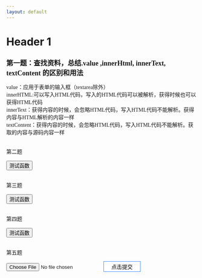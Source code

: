 ```yaml
---
layout: default
---
```






# Header 1
<div>
    <h2 style="font-size: 18px; font-family: 微软雅黑;"> 第一题：查找资料，总结.value ,innerHtml, innerText, textContent 的区别和用法</h2>
        <p style="font-family: 微软雅黑; font-size: 14px;">value：应用于表单的输入框（textarea除外）</br>
        innerHTML:可以写入HTML代码，写入的HTML代码可以被解析，获得时候也可以获得HTML代码</br>
        innerText：获得内容的时候，会忽略HTML代码，写入HTML代码不能解析。获得内容与HTML解析的内容一样</br>
        textContent：获得内容的时候，会忽略HTML代码，写入HTML代码不能解析。获取的内容与源码内容一样
    </p>
</div>
<br>
第二题</br>
<input style=" margin-top: 15px; margin-bottom: 15px" type="button" value="测试函数" onclick="f4()"></br>

第三题</br>
<input style=" margin-top: 15px; margin-bottom: 15px" type="button" value="测试函数" onclick="f5()"></br>

第四题</br>
<input style=" margin-top: 15px; margin-bottom: 15px" type="button" value="测试函数" onclick="f6()"></br>

第五题</br>

<input type="file" class="file" id="uploadPath" name="uploadPath" accept="image/gif,image/png,image/bmp,image/jpeg" onchange="previewImage(this,'img')" />
<input type="submit" name="submit" onclick="javascript:return checkForm();" value="点击提交" style="font-size:14px;width:98px;height:28px;background:#ffffff;  border: 1px solid #2e82ff;" />

<script>


   /* function my$(id) {
        return document.getElementById(id);
    };

    */
</script>

<script>
  /* my$("btn").onclick = function () {
        my$("dv").innerText = "哈哈";//设置文本
        my$("dv").innerText = "<p>这是一个p</p>";//设置html标签的代码
    };

   /*my$("btn").onclick = function () {
       my$("dv").innerHTML = "哈哈";
       my$("dv").innerHTML = "<p>这是一个p</p>";//设置Html标签的
   };

    */


</script>

<script src="script/js8.js"></script>
